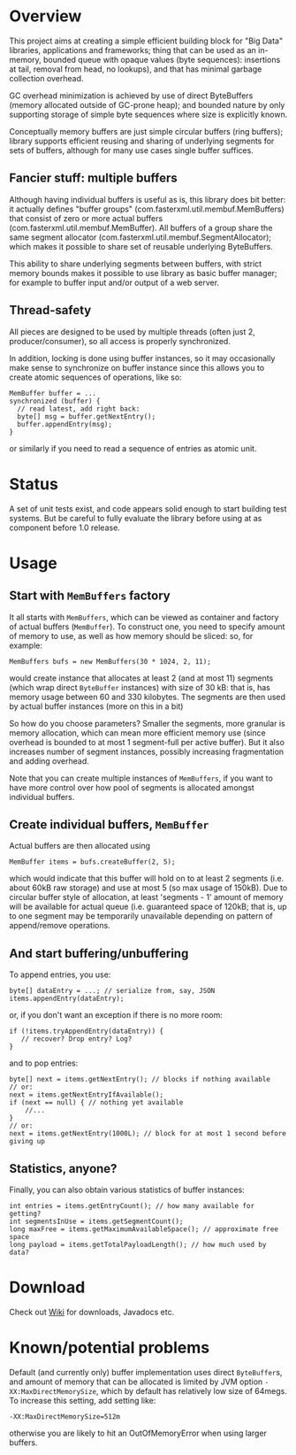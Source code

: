 # Overview

This project aims at creating a simple efficient building block for "Big Data" libraries, applications and frameworks; thing that can be used as an in-memory, bounded queue with opaque values (byte sequences): insertions at tail, removal from head, no lookups), and that has minimal garbage collection overhead.

GC overhead minimization is achieved by use of direct ByteBuffers (memory allocated outside of GC-prone heap); and bounded nature by only supporting storage of simple byte sequences where size is explicitly known.

Conceptually memory buffers are just simple circular buffers (ring buffers); library supports efficient reusing and sharing of underlying segments for sets of buffers, although for many use cases single buffer suffices.

## Fancier stuff: multiple buffers

Although having individual buffers is useful as is, this library does bit better: it actually defines "buffer groups" (com.fasterxml.util.membuf.MemBuffers) that consist of zero or more actual buffers (com.fasterxml.util.membuf.MemBuffer). All buffers of a group share the same segment allocator (com.fasterxml.util.membuf.SegmentAllocator); which makes it possible to share set of reusable underlying ByteBuffers.

This ability to share underlying segments between buffers, with strict memory bounds makes it possible to use library as basic buffer manager; for example to buffer input and/or output of a web server.

## Thread-safety

All pieces are designed to be used by multiple threads (often just 2, producer/consumer), so all access is properly synchronized.

In addition, locking is done using buffer instances, so it may occasionally make sense to synchronize on buffer instance since this allows you to create atomic sequences of operations, like so:

    MemBuffer buffer = ...
    synchronized (buffer) {
      // read latest, add right back:
      byte[] msg = buffer.getNextEntry();
      buffer.appendEntry(msg);
    }

or similarly if you need to read a sequence of entries as atomic unit.

# Status

A set of unit tests exist, and code appears solid enough to start building test systems. But be careful to fully evaluate the library before using at as component before 1.0 release.

# Usage

## Start with `MemBuffers` factory

It all starts with `MemBuffers`, which can be viewed as container and factory of actual buffers (`MemBuffer`). To construct one, you need to specify amount of memory to use, as well as how memory should be sliced: so, for example:

    MemBuffers bufs = new MemBuffers(30 * 1024, 2, 11);

would create instance that allocates at least 2 (and at most 11) segments (which wrap direct `ByteBuffer` instances) with size of 30 kB: that is, has memory usage between 60 and 330 kilobytes.
The segments are then used by actual buffer instances (more on this in a bit)

So how do you choose parameters? Smaller the segments, more granular is memory allocation, which can mean more efficient memory use (since overhead is bounded to at most 1 segment-full per active buffer). But it also increases number of segment instances, possibly increasing fragmentation and adding overhead.

Note that you can create multiple instances of `MemBuffers`, if you want to have more control over how pool of segments is allocated amongst individual buffers.

## Create individual buffers, `MemBuffer`

Actual buffers are then allocated using

    MemBuffer items = bufs.createBuffer(2, 5);

which would indicate that this buffer will hold on to at least 2 segments (i.e. about 60kB raw storage) and use at most 5 (so max usage of 150kB). Due to circular buffer style of allocation, at least 'segments - 1' amount of memory will be available for actual queue (i.e. guaranteed space of 120kB; that is, up to one segment may be temporarily unavailable depending on pattern of append/remove operations.

## And start buffering/unbuffering

To append entries, you use:

    byte[] dataEntry = ...; // serialize from, say, JSON
    items.appendEntry(dataEntry);

or, if you don't want an exception if there is no more room:

    if (!items.tryAppendEntry(dataEntry)) {
       // recover? Drop entry? Log?
    }

and to pop entries:

    byte[] next = items.getNextEntry(); // blocks if nothing available
    // or:
    next = items.getNextEntryIfAvailable();
    if (next == null) { // nothing yet available
        //...
    }
    // or:
    next = items.getNextEntry(1000L); // block for at most 1 second before giving up

## Statistics, anyone?

Finally, you can also obtain various statistics of buffer instances:

    int entries = items.getEntryCount(); // how many available for getting?
    int segmentsInUse = items.getSegmentCount();
    long maxFree = items.getMaximumAvailableSpace(); // approximate free space
    long payload = items.getTotalPayloadLength(); // how much used by data?

# Download

Check out [Wiki](https://github.com/cowtowncoder/low-gc-membuffers/wiki) for downloads, Javadocs etc.

# Known/potential problems

Default (and currently only) buffer implementation uses direct `ByteBuffer`s, and amount of memory that can be allocated is limited by JVM option `-XX:MaxDirectMemorySize`, which by default has relatively low size of 64megs.
To increase this setting, add setting like:

    -XX:MaxDirectMemorySize=512m

otherwise you are likely to hit an OutOfMemoryError when using larger buffers.

